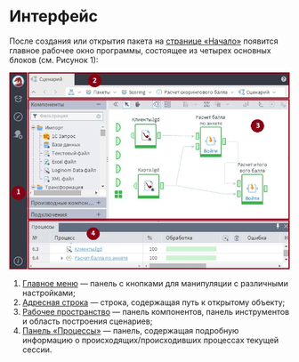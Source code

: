 # Интерфейс

После создания или открытия пакета на [cтранице «Начало»](./home-page.md) появится главное рабочее окно программы, состоящее из четырех основных блоков (см. Рисунок 1):

![Рабочее окно Loginom](./interface-blocks.png)

1. [Главное меню](./main-menu.md) — панель с кнопками для манипуляции с различными настройками;
2. [Адресная строка](./addres-bar.md) — строка, содержащая путь к открытому объекту;
3. [Рабочее пространство](./workspace.png) — панель компонентов, панель инструментов и область построения сценариев;
4. [Панель «Процессы»](./processes-panel.md) — панель, содержащая подробную информацию о происходящих/происходивших процессах текущей сессии.